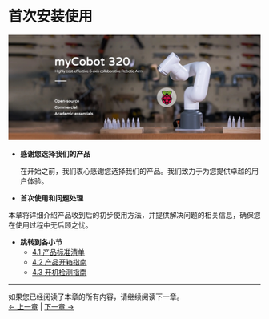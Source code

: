 # 首次安装使用

![1](../../resources/4-FirstInstallAndUse/320Pi.jpg)

- **感谢您选择我们的产品**

  在开始之前，我们衷心感谢您选择我们的产品。我们致力于为您提供卓越的用户体验。

- **首次使用和问题处理**

本章将详细介绍产品收到后的初步使用方法，并提供解决问题的相关信息，确保您在使用过程中无后顾之忧。

- **跳转到各小节**
  - [4.1 产品标准清单](./4.1.1-List.md)
  - [4.2 产品开箱指南](./4.1.2-UNbox.md)
  - [4.3 开机检测指南](./4.1.3-StartRobot/0_StartRobot.md)

---

如果您已经阅读了本章的所有内容，请继续阅读下一章。 <br>
[← 上一章](../../3-UserNotes/320_PI/README.md) | [下一章 →](../../5-BasicApplication/README_PI.md)
